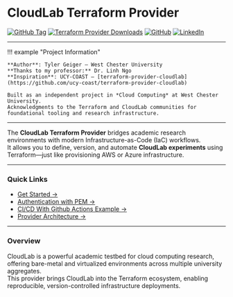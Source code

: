 # CloudLab Terraform Provider
[![GitHub Tag](https://img.shields.io/github/v/tag/CSC478-WCU/terraform-provider-cloudlab?logo=terraform&label=latest&color=%237B42BC)](https://github.com/CSC478-WCU/terraform-provider-cloudlab/releases)
[![Terraform Provider Downloads](https://img.shields.io/terraform/provider/dt/846963?logo=terraform&label=Registry%20downloads&color=%237B42BC)](https://registry.terraform.io/providers/CSC478-WCU/cloudlab)
[![GitHub](https://img.shields.io/badge/GitHub-Repository-181717?logo=github)](https://github.com/CSC478-WCU/terraform-provider-cloudlab)
[![LinkedIn](https://img.shields.io/badge/LinkedIn-Tyler%20Geiger-0A66C2?logo=linkedin)](https://www.linkedin.com/in/tyler-geiger)

---

!!! example "Project Information"

    **Author**: Tyler Geiger — West Chester University  
    **Thanks to my professor:** Dr. Linh Ngo  
    **Inspiration**: UCY-COAST — [terraform-provider-cloudlab](https://github.com/ucy-coast/terraform-provider-cloudlab)  

    Built as an independent project in *Cloud Computing* at West Chester University.  
    Acknowledgments to the Terraform and CloudLab communities for foundational tooling and research infrastructure.

---

The **CloudLab Terraform Provider** bridges academic research environments with modern Infrastructure-as-Code (IaC) workflows.  
It allows you to define, version, and automate **CloudLab experiments** using Terraform—just like provisioning AWS or Azure infrastructure.

---

### Quick Links

- [Get Started →](usage/getting-started.md)
- [Authentication with PEM →](usage/auth.md)
- [CI/CD With Github Actions Example →](usage/github-actions.md)
- [Provider Architecture →](internals/architecture.md)

---

### Overview

CloudLab is a powerful academic testbed for cloud computing research, offering bare-metal and virtualized environments across multiple university aggregates.  
This provider brings CloudLab into the Terraform ecosystem, enabling reproducible, version-controlled infrastructure deployments.
